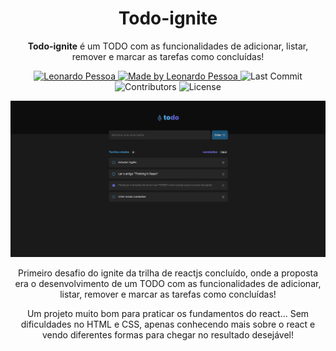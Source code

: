 <h1 align="center">
  <a>
    Todo-ignite
  </a>
</h1>

<p align="center"><b>Todo-ignite</b> é um TODO com as funcionalidades de adicionar, listar, remover e marcar as tarefas como concluídas!</p>

<p align="center">
   <a href="https://www.linkedin.com/in/leonardopess/">
      <img alt="Leonardo Pessoa" src="https://img.shields.io/badge/-Leonardo Pessoa-4e5acf?style=flat&logo=Linkedin&logoColor=white" />
   </a>

  <a href="https://github.com/LeonardoPess">
    <img alt="Made by Leonardo Pessoa" src="https://img.shields.io/badge/made%20by-Leonardo%20Pessoa-5965e0">
  </a>

  <img alt="Last Commit" src="https://img.shields.io/github/last-commit/LeonardoPess/todo-ignite?color=rgb(89,101,224)%22">

  <img alt="Contributors" src="https://img.shields.io/github/contributors/LeonardoPess/todo-ignite?color=rgb(89,101,224)">

  <img alt="License" src="https://img.shields.io/badge/license-MIT-%2304D361?color=rgb(89,101,224)">
</p>

<p align="center">
  <img src="Screenshot_1.png">
</p>

<p align="center">Primeiro desafio do ignite da trilha de reactjs concluído, onde a proposta era o desenvolvimento de um TODO com as funcionalidades de adicionar, listar, remover e marcar as tarefas como concluídas!</p>

<p align="center">Um projeto muito bom para praticar os fundamentos do react... Sem dificuldades no HTML e CSS, apenas conhecendo mais sobre o react e vendo diferentes formas para chegar no resultado desejável!</p>
